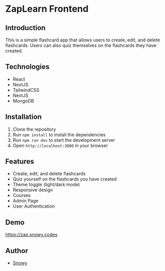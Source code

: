 # ZapLearn Frontend

## Introduction

This is a simple flashcard app that allows users to create, edit, and delete flashcards. Users can also quiz themselves on the flashcards they have created.

## Technologies

- React
- NextJS
- TailwindCSS
- NextJS
- MongoDB

## Installation

1. Clone the repository
2. Run `npm install` to install the dependencies
3. Run `npm run dev` to start the development server
4. Open `http://localhost:3000` in your browser

## Features

- Create, edit, and delete flashcards
- Quiz yourself on the flashcards you have created
- Theme toggle (light/dark mode)
- Responsive design
- Courses
- Admin Page
- User Authentication

## Demo

https://zap.snowy.codes

## Author

- [Snowy](https://snowy.codes)
